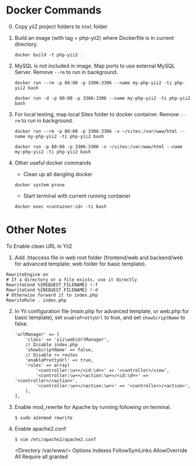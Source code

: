 
# Docker Commands
0. Copy yii2 project folders to `html` folder

1. Build an image (with tag = php-yii2) where Dockerfile is in current directory.

    `docker build -t php-yii2 .`

2. MySQL is not included in image. Map ports to use external MySQL Server. Remove `--rm` to run in background.

    `docker run --rm -p 80:80 -p 3306:3306 --name my-php-yii2 -ti php-yii2 bash`

    `docker run -d -p 80:80 -p 3306:3306 --name my-php-yii2 -ti php-yii2 bash`

3. For local testing, map local Sites folder to docker container. Remove `--rm` to run in background.

    `docker run --rm -p 80:80 -p 3306:3306 -v ~/sites:/var/www/html --name my-php-yii2 -ti php-yii2 bash`

    `docker run -p 80:80 -p 3306:3306 -v ~/sites:/var/www/html --name my-php-yii2 -ti php-yii2 bash`

4. Other useful docker commands
    - Clean up all dangling docker

    `docker system prune`

    - Start terminal with current running container

    `docker exec <container-id> -ti bash`

# Other Notes

To Enable clean URL in Yii2

1. Add .htaccess file in web root folder (frontend/web and backend/web for advanced template; web folder for basic template).

```
RewriteEngine on
# If a directory or a file exists, use it directly
RewriteCond %{REQUEST_FILENAME} !-f
RewriteCond %{REQUEST_FILENAME} !-d
# Otherwise forward it to index.php
RewriteRule . index.php
```

2. In Yii configuration file (main.php for advanced template, or web.php for basic template), set `enablePrettyUrl` to true, and set `showScriptName` to false.

    ```
    'urlManager' => [
        'class' => 'yii\web\UrlManager',
        // Disable index.php
        'showScriptName' => false,
        // Disable r= routes
        'enablePrettyUrl' => true,
        'rules' => array(
            '<controller:\w+>/<id:\d+>' => '<controller>/view',
            '<controller:\w+>/<action:\w+>/<id:\d+>' => '<controller>/<action>',
            '<controller:\w+>/<action:\w+>' => '<controller>/<action>',
        ),
    ],
    ```

3. Enable mod_rewrite for Apache by running following on terminal.

    ```
    $ sudo a2enmod rewrite
    ```

4.  Enable apache2.conf

    ```
    $ vim /etc/apache2/apache2.conf
    ```
	
    <Directory /var/www/>
	Options Indexes FollowSymLinks
	AllowOverride All
	Require all granted
    </Directory>

